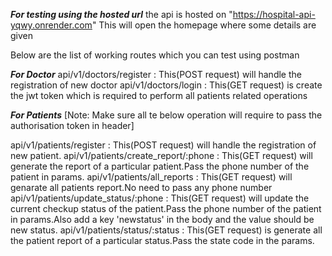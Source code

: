 
*************For testing using the hosted url*************
the api is hosted on "https://hospital-api-yqwy.onrender.com"
This will open the homepage where some details are given

Below are the list of working routes which you can test using postman

***For Doctor***
api/v1/doctors/register : This(POST request) will handle the registration of new doctor
api/v1/doctors/login : This(GET request) is create the jwt token which is required to perform all patients related operations

***For Patients***
[Note: Make sure all te below operation will require to pass the authorisation token in header]

api/v1/patients/register : This(POST request) will handle the registration of new patient.
api/v1/patients/create_report/:phone : This(GET request) will generate the report of a particular patient.Pass the phone number of the patient in params.
api/v1/patients/all_reports : This(GET request) will genarate all patients report.No need to pass any phone number
api/v1/patients/update_status/:phone : This(GET request) will update the current checkup status of the patient.Pass the phone number of the patient in params.Also add a key 'newstatus' in the body and the value should be new status.
api/v1/patients/status/:status : This(GET request) is generate all the patient report of a particular status.Pass the state code in the params.
